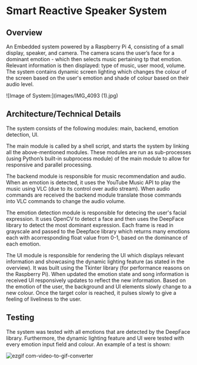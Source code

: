 # Smart Reactive Speaker System

## Overview
An Embedded system powered by a Raspberry Pi 4, consisting of a small display, speaker, and camera. The camera scans the user’s face for a dominant emotion - which then selects music pertaining tp that emotion. Relevant information is then displayed: type of music, user mood, volume. The system contains dynamic screen lighting which changes the colour of the screen based on the user's emotion and shade of colour based on their audio level. 

![Image of System:](images/IMG_4093 (1).jpg)

## Architecture/Technical Details
The system consists of the following modules: main, backend, emotion detection, UI. 

The main module is called by a shell script, and starts the system by linking all the above-mentioned modules. These modules are run as sub-processes (using Python’s built-in subprocess module) of the main module to allow for responsive and parallel processing.

The backend module is responsible for music recommendation and audio. When an emotion is detected, it uses the YouTube Music API to play the music using VLC (due to its control over audio stream). When audio commands are received the backend module translate those commands into VLC commands to change the audio volume. 

The emotion detection module is responsible for detecing the user's facial expression. It uses OpenCV to detect a face and then uses the DeepFace library to detect the most dominant expression. Each frame is read in grayscale and passed to the Deepface library which returns many emotions each with acorresponding float value from 0-1, based on the dominance of each emotion. 

The UI module is responsible for rendering the UI which displays relevant information and showcasing the dynamic lighting feature (as stated in the overview). It was built using the Tkinter library (for performance reasons on the Raspberry Pi). When updated the emotion state and song information is received UI responsively updates to reflect the new information. Based on the emotion of the user, the background and UI elements slowly change to a new colour. Once the target color is reached, it pulses slowly to give a feeling of liveliness to the user. 

## Testing
The system was tested with all emotions that are detected by the DeepFace library. Furthermore, the dynamic lighting feature and UI were tested with every emotion input field and colour. An example of a test is shown: 

![ezgif com-video-to-gif-converter](https://github.com/a3shoaib/SmartSpeakerSystem/assets/112360617/f6ea2734-3cee-44a5-acc3-408908e6ff8f)
